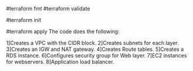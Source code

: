 #terraform fmt
#terraform validate

#terraform init

#terraform apply
The code does the following:

1]Creates a VPC with the CIDR block.
2]Creates subnets for each layer.
3]Creates an IGW and NAT gateway.
4]Creates Route tables.
5]Creates a RDS instance.
6]Configures security group for Web layer.
7]EC2 instances for webservers.
8]Application load balancer.

